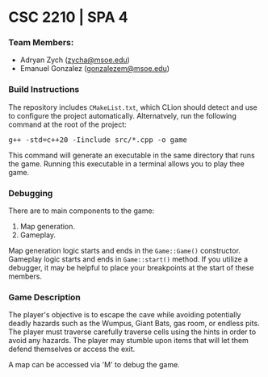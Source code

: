 # CSC 2210 | SPA 4

### Team Members:
- Adryan Zych (zycha@msoe.edu)
- Emanuel Gonzalez (gonzalezem@msoe.edu)

### Build Instructions
The repository includes `CMakeList.txt`, which CLion should detect and use to configure the project automatically. Alternatvely, run the following command at the root of the project:
<pre>g++ -std=c++20 -Iinclude src/*.cpp -o game</pre>
This command will generate an executable in the same directory that runs the game. Running this executable in a terminal allows you to play thee game.

### Debugging
There are to main components to the game:
1. Map generation. 
2. Gameplay.

Map generation logic starts and ends in the `Game::Game()` constructor. Gameplay logic starts and ends in `Game::start()` method. If you utilize a debugger, it may be helpful to place your breakpoints at the start of these members. 

### Game Description
The player's objective is to escape the cave while avoiding potentially deadly hazards such as the Wumpus, Giant Bats, gas room, or endless pits. The player must traverse carefully traverse cells using the hints in order to avoid any hazards. The player may stumble upon items that will let them defend themselves or access the exit. 

A map can be accessed via 'M' to debug the game. 


